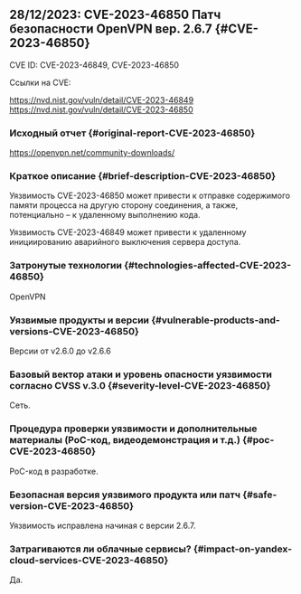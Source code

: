 ## 28/12/2023: CVE-2023-46850 Патч безопасности OpenVPN вер. 2.6.7 {#CVE-2023-46850}

CVE ID: CVE-2023-46849, CVE-2023-46850

Ссылки на CVE:

<https://nvd.nist.gov/vuln/detail/CVE-2023-46849>
<https://nvd.nist.gov/vuln/detail/CVE-2023-46850>

### Исходный отчет {#original-report-CVE-2023-46850}

<https://openvpn.net/community-downloads/>

### Краткое описание {#brief-description-CVE-2023-46850}

Уязвимость CVE-2023-46850 может привести к отправке содержимого памяти процесса на другую сторону соединения, а также, потенциально – к удаленному выполнению кода.

Уязвимость CVE-2023-46849 может привести к удаленному инициированию аварийного выключения сервера доступа.

### Затронутые технологии {#technologies-affected-CVE-2023-46850}

OpenVPN

### Уязвимые продукты и версии {#vulnerable-products-and-versions-CVE-2023-46850}

Версии от v2.6.0 до v2.6.6

### Базовый вектор атаки и уровень опасности уязвимости согласно CVSS v.3.0 {#severity-level-CVE-2023-46850}

Cеть.

### Процедура проверки уязвимости и дополнительные материалы (PoC-код, видеодемонстрация и т.д.) {#poc-CVE-2023-46850}

PoC-код в разработке.

### Безопасная версия уязвимого продукта или патч {#safe-version-CVE-2023-46850}

Уязвимость исправлена начиная с версии 2.6.7.

### Затрагиваются ли облачные сервисы? {#impact-on-yandex-cloud-services-CVE-2023-46850}

Да.

